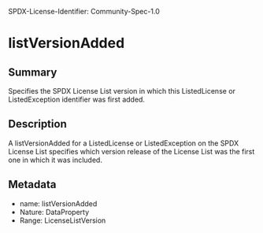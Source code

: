 SPDX-License-Identifier: Community-Spec-1.0

# listVersionAdded

## Summary

Specifies the SPDX License List version in which this ListedLicense or
ListedException identifier was first added.

## Description

A listVersionAdded for a ListedLicense or ListedException on the SPDX
License List specifies which version release of the License List was the first
one in which it was included.

## Metadata

- name: listVersionAdded
- Nature: DataProperty
- Range: LicenseListVersion

